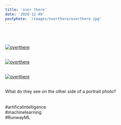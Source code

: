 ```yaml
---
title: 'over there'
date: '2020-12-09'
postphoto: '/images/overthere/overthere.jpg'
---
```

<br>
<br>

[![overthere](/images/overthere/overthere.jpg)](https://www.instagram.com/p/CIkX7-WpW0-/?utm_source=ig_web_copy_link)
<br>
<br>

[![overthere](/images/overthere/overthere2.jpg)](https://www.instagram.com/p/CIkY4i1pIVB/?utm_source=ig_web_copy_link)
<br>
<br>

[![overthere](/images/overthere/overthere3.jpg)](https://www.instagram.com/p/CIkY6kUpc6R/?utm_source=ig_web_copy_link)
<br>
<br>


What do they see on the other side of a portrait photo?
<br>
<br>
<br>
#artificalintelligence <br>
#machinelearning <br>
#RunwayML <br>


<br>
<br>
<!--
#h1
##h2
###h3
####h4
#####h5
######h6
- brabra is list
**bold text**
_Italic_ or *Italic*

-->

<center>
© 2024 YOSY
</center>
<br>